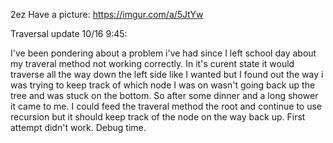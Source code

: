 ﻿2ez
Have a picture: https://imgur.com/a/5JtYw

Traversal update 10/16 9:45:

I've been pondering about a problem i've had since I left school day about my traveral method not working correctly.
In it's curent state it would traverse all the way down the left side like I wanted but I found out the way i was trying
to keep track of which node I was on wasn't going back up the tree and was stuck on the bottom. So after some dinner and a
long shower it came to me. I could feed the traveral method the root and continue to use recursion but it should keep track
of the node on the way back up. First attempt didn't work. Debug time.